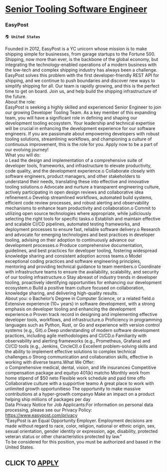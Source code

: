 # [Senior Tooling Software Engineer](https://www.remotewlb.com/apply/senior-tooling-software-engineer-82679)  
### EasyPost  
#### `🌎 United States`  
Founded in 2012, EasyPost is a YC unicorn whose mission is to make shipping simple for businesses, from garage startups to the Fortune 500. Shipping, now more than ever, is the backbone of the global economy, but integrating the technology-enabled operations of a modern business with the low-tech and complex shipping industry has always been a challenge. EasyPost solves this problem with the first developer-friendly REST API for shipping, and we continue to push boundaries and discover new ways to simplify shipping for all. Our team is rapidly growing, and this is the perfect time to get on board. Join us, and help build the shipping infrastructure of the future.  
About the role:  
EasyPost is seeking a highly skilled and experienced Senior Engineer to join our growing Developer Tooling Team. As a key member of this expanding team, you will have a significant role in defining and shaping our development tooling ecosystem. Your leadership and technical expertise will be crucial in enhancing the development experience for our software engineers. If you are passionate about empowering developers with robust tooling solutions, streamlining workflows, and championing a culture of continuous improvement, this is the role for you. Apply now to be a part of our evolving journey!  
What you will do:  
o Lead the design and implementation of a comprehensive suite of developer tools, frameworks, and infrastructure to elevate productivity, code quality, and the development experience.o Collaborate closely with software engineers, product managers, and other stakeholders to understand their needs, translating these into effective and innovative tooling solutions.o Advocate and nurture a transparent engineering culture, actively participating in open design reviews and collaborative idea refinement.o Develop streamlined workflows, automated build systems, efficient code review processes, and robust alerting and observability mechanisms to enhance team productivity and collaboration.o Commit to utilizing open source technologies where appropriate, while judiciously selecting the right tools for specific tasks.o Establish and maintain effective and scalable CI/CD pipelines, automated testing frameworks, and deployment processes to ensure fast, reliable software delivery.o Research and
advocate for emerging technologies and best practices in developer tooling, advising on their adoption to continuously advance our development processes.o Produce comprehensive documentation, guidelines, and best practices for developer tooling, fostering widespread knowledge sharing and consistent adoption across teams.o Model exceptional coding practices and software engineering principles, mentoring and providing technical guidance to team members.o Coordinate with infrastructure teams to ensure the availability, scalability, and security of our tooling infrastructure.o Stay abreast of industry trends in developer tooling, proactively identifying opportunities for enhancing our development ecosystem.o Build a positive team culture focused on collaboration, knowledge sharing, and delivering high-quality results.  
About you: o Bachelor’s Degree in Computer Science, or a related field.o Extensive experience (10+ years) in software development, with a strong emphasis on developer tooling and enhancing the development experience.o Proven track record in designing and implementing effective developer tools, workflows, and infrastructure.o Proficiency in programming languages such as Python, Rust, or Go and experience with version control systems (e.g., Git).o Deep understanding of modern software development practices, including agile methodologies and CI/CD.o Familiarity with observability and alerting frameworks (e.g., Prometheus, Grafana) and CI/CD tools (e.g., Jenkins, CircleCI).o Excellent problem-solving skills and the ability to implement effective solutions to complex technical challenges.o Strong communication and collaboration skills, effective in working with diverse teams.What We Offer:  
o Comprehensive medical, dental, vision, and life insuranceo Competitive compensation package and equityo 401(k) matcho Monthly work from home stipend of $50 neto Flexible work schedule and paid time offo Collaborative culture with a supportive teamo A great place to work with unlimited growth opportunitieso The opportunity to make massive contributions at a hyper-growth companyo Make an impact on a product helping ship millions of packages per day  
Data Privacy Notice for Job Applicants:For information on personal data processing, please see our Privacy Policy: https://www.easypost.com/privacy  
"EasyPost is an Equal Opportunity Employer. Employment decisions are made without regard to race, color, religion, national or ethnic origin, sex, sexual orientation, gender identity or expression, age, disability, protected veteran status or other characteristics protected by law."  
To be considered for this position, you must be authorized and based in the United States.  
## CLICK TO [APPLY](https://www.remotewlb.com/apply/senior-tooling-software-engineer-82679)


